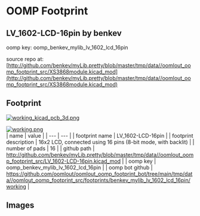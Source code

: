 # OOMP Footprint  
## LV_1602-LCD-16pin  by benkev  
  
oomp key: oomp_benkev_mylib_lv_1602_lcd_16pin  
  
source repo at: [http://github.com/benkev/myLib.pretty/blob/master/tmp/data//oomlout_oomp_footprint_src/XS3868module.kicad_mod](http://github.com/benkev/myLib.pretty/blob/master/tmp/data//oomlout_oomp_footprint_src/XS3868module.kicad_mod)  
## Footprint  
  
[![working_kicad_pcb_3d.png](working_kicad_pcb_3d_600.png)](working_kicad_pcb_3d.png)  
  
[![working.png](working_600.png)](working.png)  
| name | value | 
| --- | --- | 
| footprint name | LV_1602-LCD-16pin | 
| footprint description | 16x2 LCD, connected using 16 pins (8-bit mode, with backlit) | 
| number of pads | 16 | 
| github path | http://github.com/benkev/myLib.pretty/blob/master/tmp/data//oomlout_oomp_footprint_src/LV_1602-LCD-16pin.kicad_mod | 
| oomp key | oomp_benkev_mylib_lv_1602_lcd_16pin | 
| oomp bot github | https://github.com/oomlout/oomlout_oomp_footprint_bot/tree/main/tmp/data//oomlout_oomp_footprint_src/footprints/benkev_mylib_lv_1602_lcd_16pin/working | 
## Images  
